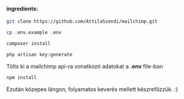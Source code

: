 #### ingredients:
```bash
git clone https://github.com/AttilaSzendi/mailchimp.git
```
```bash
cp .env.example .env
```
```bash
composer install
```
```bash
php artisan key:generate
```
Tölts ki a mailchimp api-ra vonatkozó adatokat a **.env** file-ban
```bash
npm install
```
Ezután közepes lángon, folyamatos keverés mellett készrefőzzük. :)
